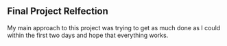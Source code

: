 ## Final Project Relfection
My main approach to this project was trying to get as much done as I could within the first two days and hope that everything works.